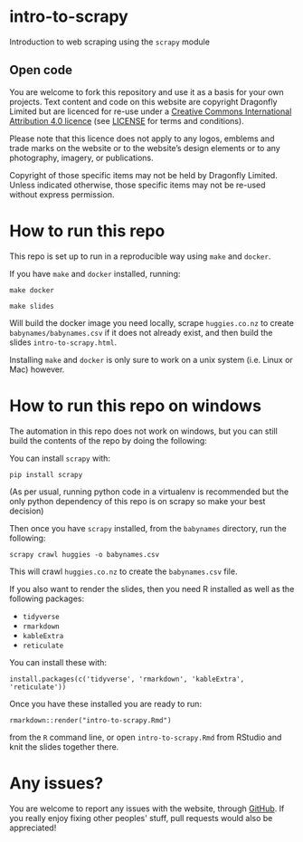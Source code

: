 # intro-to-scrapy
Introduction to web scraping using the `scrapy` module

## Open code

You are welcome to fork this repository and use it as a basis for your own projects. Text content and code on this website are copyright Dragonfly Limited but are licenced for re-use under a [Creative Commons International Attribution 4.0 licence](https://creativecommons.org/licenses/by/4.0/) (see [LICENSE](https://github.com/dragonfly-science/website/blob/master/LICENSE) for terms and conditions). 

Please note that this licence does not apply to any logos, emblems and trade marks on the website or to the website’s design elements or to any photography, imagery, or publications.

Copyright of those specific items may not be held by Dragonfly Limited. Unless indicated otherwise, those specific items may not be re-used without express permission.

# How to run this repo

This repo is set up to run in a reproducible way using `make` and `docker`.

If you have `make` and `docker` installed, running:

```
make docker

make slides
```

Will build the docker image you need locally, scrape `huggies.co.nz` to create `babynames/babynames.csv` if it does not already exist, and then build the slides `intro-to-scrapy.html`.

Installing `make` and `docker` is only sure to work on a unix system (i.e. Linux or Mac) however.

# How to run this repo on windows

The automation in this repo does not work on windows, but you can still build the contents of the repo by doing the following:

You can install `scrapy` with:

```
pip install scrapy
```

(As per usual, running python code in a virtualenv is recommended but the only python dependency of this repo is on scrapy so make your best decision)

Then once you have `scrapy` installed, from the `babynames` directory, run the following:

```
scrapy crawl huggies -o babynames.csv 
```

This will crawl `huggies.co.nz` to create the `babynames.csv` file.

If you also want to render the slides, then you need R installed as well as the following packages:

- `tidyverse`
- `rmarkdown`
- `kableExtra`
- `reticulate`

You can install these with:

```
install.packages(c('tidyverse', 'rmarkdown', 'kableExtra', 'reticulate'))
```

Once you have these installed you are ready to run:

```
rmarkdown::render("intro-to-scrapy.Rmd")
```

from the `R` command line, or open `intro-to-scrapy.Rmd` from RStudio and knit the slides together there.

# Any issues?

You are welcome to report any issues with the website, through [GitHub](https://github.com/dragonfly-science/website/issues). If you really enjoy fixing other peoples' stuff, pull requests would also be appreciated!
